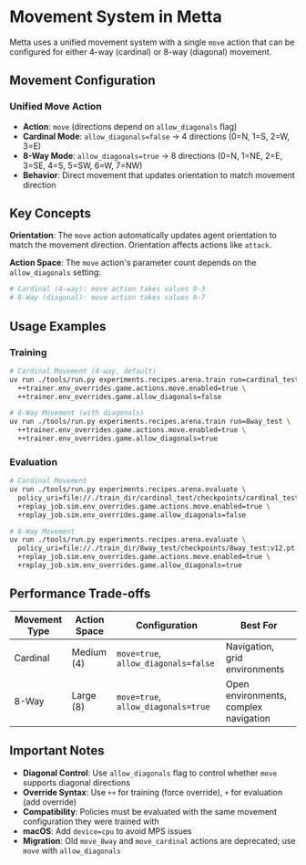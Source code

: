 # Movement System in Metta

Metta uses a unified movement system with a single `move` action that can be configured for either 4-way (cardinal) or
8-way (diagonal) movement.

## Movement Configuration

### Unified Move Action

- **Action**: `move` (directions depend on `allow_diagonals` flag)
- **Cardinal Mode**: `allow_diagonals=false` → 4 directions (0=N, 1=S, 2=W, 3=E)
- **8-Way Mode**: `allow_diagonals=true` → 8 directions (0=N, 1=NE, 2=E, 3=SE, 4=S, 5=SW, 6=W, 7=NW)
- **Behavior**: Direct movement that updates orientation to match movement direction

## Key Concepts

**Orientation**: The `move` action automatically updates agent orientation to match the movement direction. Orientation
affects actions like `attack`.

**Action Space**: The `move` action's parameter count depends on the `allow_diagonals` setting:

```python
# Cardinal (4-way): move action takes values 0-3
# 8-Way (diagonal): move action takes values 0-7
```

## Usage Examples

### Training

```bash
# Cardinal Movement (4-way, default)
uv run ./tools/run.py experiments.recipes.arena.train run=cardinal_test \
  ++trainer.env_overrides.game.actions.move.enabled=true \
  ++trainer.env_overrides.game.allow_diagonals=false

# 8-Way Movement (with diagonals)
uv run ./tools/run.py experiments.recipes.arena.train run=8way_test \
  ++trainer.env_overrides.game.actions.move.enabled=true \
  ++trainer.env_overrides.game.allow_diagonals=true
```

### Evaluation

```bash
# Cardinal Movement
uv run ./tools/run.py experiments.recipes.arena.evaluate \
  policy_uri=file://./train_dir/cardinal_test/checkpoints/cardinal_test:v12.pt \
  +replay_job.sim.env_overrides.game.actions.move.enabled=true \
  +replay_job.sim.env_overrides.game.allow_diagonals=false

# 8-Way Movement
uv run ./tools/run.py experiments.recipes.arena.evaluate \
  policy_uri=file://./train_dir/8way_test/checkpoints/8way_test:v12.pt \
  +replay_job.sim.env_overrides.game.actions.move.enabled=true \
  +replay_job.sim.env_overrides.game.allow_diagonals=true
```

## Performance Trade-offs

| Movement Type | Action Space | Configuration                        | Best For                              |
| ------------- | ------------ | ------------------------------------ | ------------------------------------- |
| Cardinal      | Medium (4)   | `move=true`, `allow_diagonals=false` | Navigation, grid environments         |
| 8-Way         | Large (8)    | `move=true`, `allow_diagonals=true`  | Open environments, complex navigation |

## Important Notes

- **Diagonal Control**: Use `allow_diagonals` flag to control whether `move` supports diagonal directions
- **Override Syntax**: Use `++` for training (force override), `+` for evaluation (add override)
- **Compatibility**: Policies must be evaluated with the same movement configuration they were trained with
- **macOS**: Add `device=cpu` to avoid MPS issues
- **Migration**: Old `move_8way` and `move_cardinal` actions are deprecated; use `move` with `allow_diagonals`
